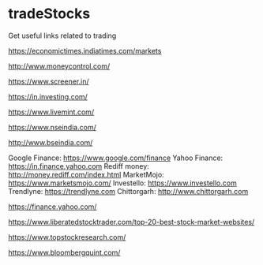 # tradeStocks
Get useful links related to trading


https://economictimes.indiatimes.com/markets

http://www.moneycontrol.com/

 https://www.screener.in/
 
 https://in.investing.com/
 
 https://www.livemint.com/
 
 https://www.nseindia.com/
 
 http://www.bseindia.com/
 
 
 Google Finance: https://www.google.com/finance
Yahoo Finance: https://in.finance.yahoo.com
Rediff money: http://money.rediff.com/index.html
MarketMojo: https://www.marketsmojo.com/
Investello: https://www.investello.com
Trendlyne: https://trendlyne.com
Chittorgarh: http://www.chittorgarh.com

https://finance.yahoo.com/

https://www.liberatedstocktrader.com/top-20-best-stock-market-websites/

https://www.topstockresearch.com/

https://www.bloombergquint.com/
